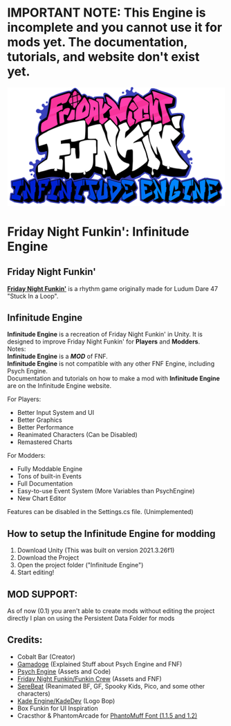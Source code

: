 # IMPORTANT NOTE: This Engine is incomplete and you cannot use it for mods yet. The documentation, tutorials, and website don't exist yet.

![Infinitude Engine Logo](InfinitudeEngineLogo.png)
# Friday Night Funkin': Infinitude Engine
## Friday Night Funkin'
[**Friday Night Funkin'**](https://github.com/FunkinCrew/Funkin) is a rhythm game originally made for Ludum Dare 47 "Stuck In a Loop".

## Infinitude Engine
**Infinitude Engine** is a recreation of Friday Night Funkin' in Unity. It is designed to improve Friday Night Funkin' for **Players** and **Modders**.  
Notes:  
**Infinitude Engine** is a ***MOD*** of FNF.  
**Infinitude Engine** is not compatible with any other FNF Engine, including Psych Engine.  
Documentation and tutorials on how to make a mod with **Infinitude Engine** are on the Infinitude Engine website.  
  
For Players:
- Better Input System and UI
- Better Graphics
- Better Performance
- Reanimated Characters (Can be Disabled)
- Remastered Charts

For Modders:
- Fully Moddable Engine
- Tons of built-in Events
- Full Documentation
- Easy-to-use Event System (More Variables than PsychEngine)
- New Chart Editor

Features can be disabled in the Settings.cs file. (Unimplemented)

## How to setup the Infinitude Engine for modding
1. Download Unity (This was built on version 2021.3.26f1)
2. Download the Project
3. Open the project folder ("Infinitude Engine")
4. Start editing!

## MOD SUPPORT:
As of now (0.1) you aren't able to create mods without editing the project directly
I plan on using the Persistent Data Folder for mods

## Credits:
- Cobalt Bar (Creator)
- [Gamadoge](https://www.youtube.com/@Gamadoge/) (Explained Stuff about Psych Engine and FNF)
- [Psych Engine](https://github.com/ShadowMario/FNF-PsychEngine) (Assets and Code)
- [Friday Night Funkin/Funkin Crew](https://github.com/FunkinCrew/Funkin) (Assets and FNF)
- [SereBeat](https://gamebanana.com/members/1819550) (Reanimated BF, GF, Spooky Kids, Pico, and some other characters)
- [Kade Engine/KadeDev](https://github.com/KadeDev/Kade-Engine) (Logo Bop)
- Box Funkin for UI Inspiration
- Cracsthor & PhantomArcade for [PhantoMuff Font (1.1.5 and 1.2)](https://gamebanana.com/tools/7763)
